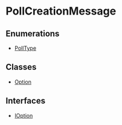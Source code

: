 # PollCreationMessage

## Enumerations

- [PollType](enumerations/PollType.md)

## Classes

- [Option](classes/Option.md)

## Interfaces

- [IOption](interfaces/IOption.md)
